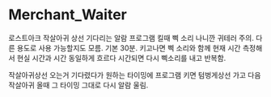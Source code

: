 # Merchant_Waiter
 로스트아크 작살아귀 상선 기다리는 알람 프로그램
 킬때 삑 소리 나니깐 귀테러 주의.
 다른 용도로 사용 가능할지도 모름.
 기본 30분. 키고나면 삑 소리와 함께 현재 시간 측정해서 현실 시간과 시간 동일하게 흐르다 시간되면 다시 삑소리를 내고 반복함.

 작살아귀상선 오는거 기다렸다가 원하는 타이밍에 프로그램 키면 텀벙게상선  가고 다음 작살아귀 올때 그 타이밍 그대로 다시 알람 울림.
